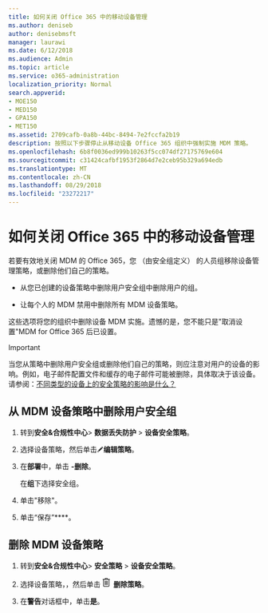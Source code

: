 ```yaml
---
title: 如何关闭 Office 365 中的移动设备管理
ms.author: deniseb
author: denisebmsft
manager: laurawi
ms.date: 6/12/2018
ms.audience: Admin
ms.topic: article
ms.service: o365-administration
localization_priority: Normal
search.appverid:
- MOE150
- MED150
- GPA150
- MET150
ms.assetid: 2709cafb-0a8b-44bc-8494-7e2fccfa2b19
description: 按照以下步骤停止从移动设备 Office 365 组织中强制实施 MDM 策略。
ms.openlocfilehash: 6b8f0036ed999b10263f5cc074df27175769e604
ms.sourcegitcommit: c31424cafbf1953f2864d7e2ceb95b329a694edb
ms.translationtype: MT
ms.contentlocale: zh-CN
ms.lasthandoff: 08/29/2018
ms.locfileid: "23272217"
---
```

# <a name="how-to-turn-off-mobile-device-management-in-office-365"></a>如何关闭 Office 365 中的移动设备管理

若要有效地关闭 MDM 的 Office 365，您 （由安全组定义） 的人员组移除设备管理策略，或删除他们自己的策略。 
  
- 从您已创建的设备策略中删除用户安全组中删除用户的组。 
    
- 让每个人的 MDM 禁用中删除所有 MDM 设备策略。 
    
这些选项将您的组织中删除设备 MDM 实施。遗憾的是，您不能只是"取消设置"MDM for Office 365 后已设置。
  
> [!IMPORTANT]
> 当您从策略中删除用户安全组或删除他们自己的策略，则应注意对用户的设备的影响。例如，电子邮件配置文件和缓存的电子邮件可能被删除，具体取决于该设备。请参阅：[不同类型的设备上的安全策略的影响是什么？](create-device-security-policies.md#what-is-the-impact-of-security-policies-on-different-device-types)
  
## <a name="remove-user-security-groups-from-mdm-device-policies"></a>从 MDM 设备策略中删除用户安全组

1. 转到**安全&amp;合规性中心**\> **数据丢失防护** \> **设备安全策略**。
    
2. 选择设备策略，然后单击![编辑图标](media/O365-MDM-CreatePolicy-EditIcon.gif)**编辑策略**。
    
3. 在**部署**中，单击 **-删除**。
    
    在**组**下选择安全组。
    
4.  单击"移除"。
    
5. 单击“保存”****。
    
## <a name="remove-mdm-device-policies"></a>删除 MDM 设备策略

1. 转到**安全&amp;合规性中心**\> **安全策略** \> **设备安全策略**。
    
2. 选择设备策略，，然后单击![的回收站图像可以图标。](media/b8bfa783-c0b5-46d9-9570-8a385088e8fe.png) **删除策略**。
    
3. 在**警告**对话框中，单击**是**。 
    

